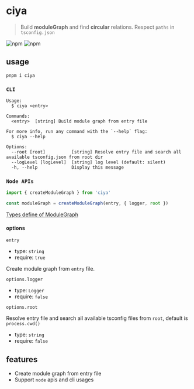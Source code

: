 # ciya
> Build **moduleGraph** and find **circular** relations. Respect `paths` in `tsconfig.json`

![![npm](https://img.shields.io/npm/v/ciya.svg?style=flat-square)](https://www.npmjs.org/package/ciya) ![![npm](https://img.shields.io/npm/l/ciya.svg?style=flat-square)](https://www.npmjs.org/package/ciya)

## usage

```console
pnpm i ciya
```

### `CLI` 

```
Usage:
  $ ciya <entry>

Commands:
  <entry>  [string] Build module graph from entry file

For more info, run any command with the `--help` flag:
  $ ciya --help

Options:
  --root [root]          [string] Resolve entry file and search all available tsconfig.json from root dir 
  --logLevel [logLevel]  [string] log level (default: silent)
  -h, --help             Display this message 
```

### `Node APIs`

```ts
import { createModuleGraph } from 'ciya'

const moduleGraph = createModuleGraph(entry, { logger, root })
```

[Types define of ModuleGraph](./src/lib/index.ts)

#### options

`entry`

- type: `string`
- require: `true`

Create module graph from `entry` file.

`options.logger`

- type: `Logger`
- require: `false`

`options.root` 

Resolve entry file and search all available tsconfig files from `root`, default is `process.cwd()`

- type: `string`
- require: `false`

## features

- Create module graph from entry file
- Support `node` apis and cli usages


